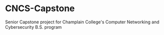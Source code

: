 # CNCS-Capstone
Senior Capstone project for Champlain College's Computer Networking and Cybersecurity B.S. program

